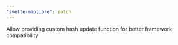 ```yaml
---
"svelte-maplibre": patch
---
```


Allow providing custom hash update function for better framework compatibility
